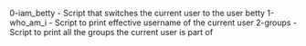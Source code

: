 0-iam_betty - Script that switches the current user to the user betty
1-who_am_i - Script to print effective username of the current user
2-groups - Script to print all the groups the current user is part of
